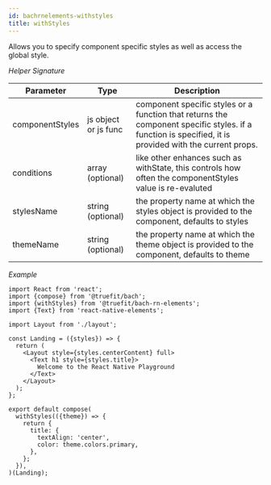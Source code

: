 ```yaml
---
id: bachrnelements-withstyles
title: withStyles
---
```


Allows you to specify component specific styles as well as access the global style.

_Helper Signature_

| Parameter       | Type                 | Description                                                                                                                                            |
| --------------- | -------------------- | ------------------------------------------------------------------------------------------------------------------------------------------------------ |
| componentStyles | js object or js func | component specific styles or a function that returns the component specific styles. if a function is specified, it is provided with the current props. |
| conditions      | array (optional)     | like other enhances such as withState, this controls how often the componentStyles value is re-evaluted                                                |
| stylesName      | string (optional)    | the property name at which the styles object is provided to the component, defaults to styles                                                          |
| themeName       | string (optional)    | the property name at which the theme object is provided to the component, defaults to theme                                                            |

_Example_

```
import React from 'react';
import {compose} from '@truefit/bach';
import {withStyles} from '@truefit/bach-rn-elements';
import {Text} from 'react-native-elements';

import Layout from './layout';

const Landing = ({styles}) => {
  return (
    <Layout style={styles.centerContent} full>
      <Text h1 style={styles.title}>
        Welcome to the React Native Playground
      </Text>
    </Layout>
  );
};

export default compose(
  withStyles(({theme}) => {
    return {
      title: {
        textAlign: 'center',
        color: theme.colors.primary,
      },
    };
  }),
)(Landing);
```